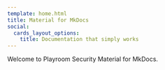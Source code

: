 ```yaml
---
template: home.html
title: Material for MkDocs
social:
  cards_layout_options:
    title: Documentation that simply works
---
```


Welcome to Playroom Security Material for MkDocs.
